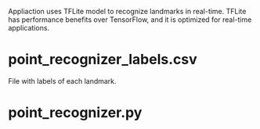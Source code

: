 Appliaction uses TFLite model to recognize landmarks in real-time.
TFLite has performance benefits over TensorFlow, and it is optimized for real-time applications.

# point_recognizer_labels.csv

File with labels of each landmark.

# point_recognizer.py
